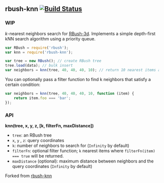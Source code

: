## rbush-knn [![Build Status](https://travis-ci.org/mourner/rbush-knn.svg?branch=master)](https://travis-ci.org/mourner/rbush-knn)

### WIP

_k_-nearest neighbors search for [RBush-3d](https://github.com/Eronana/rbush-3d).
Implements a simple depth-first kNN search algorithm using a priority queue.

```js
var RBush = require('rbush');
var knn = require('rbush-knn');

var tree = new RBush(); // create RBush tree
tree.load(data); // bulk insert
var neighbors = knn(tree, 40, 40, 40, 10); // return 10 nearest items around point [40, 40, 40]
```

You can optionally pass a filter function to find k neighbors that satisfy a certain condition:

```js
var neighbors = knn(tree, 40, 40, 40, 10, function (item) {
    return item.foo === 'bar';
});
```

### API

**knn(tree, x, y, z, [k, filterFn, maxDistance])**

- `tree`: an RBush tree
- `x`, `y` , `z`: query coordinates
- `k`: number of neighbors to search for (`Infinity` by default)
- `filterFn`: optional filter function; `k` nearest items where `filterFn(item) === true` will be returned.
- `maxDistance` (optional): maximum distance between neighbors and the query coordinates (`Infinity` by default)


Forked from [rbush-knn](https://github.com/mourner/rbush-knn)
